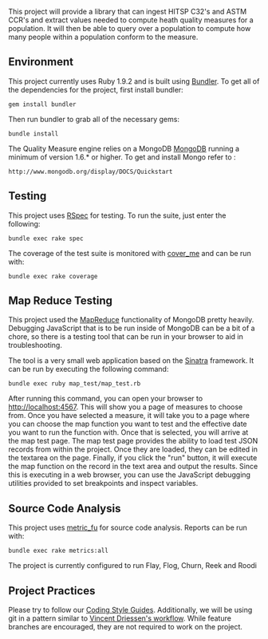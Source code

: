 This project will provide a library that can ingest HITSP C32's and ASTM CCR's and extract values needed to compute heath quality measures for a population. It will then be able to query over a population to compute how many people within a population conform to the measure.

Environment
-----------

This project currently uses Ruby 1.9.2 and is built using [Bundler](http://gembundler.com/). To get all of the dependencies for the project, first install bundler:

    gem install bundler

Then run bundler to grab all of the necessary gems:

    bundle install

The Quality Measure engine relies on a MongoDB [MongoDB](http://www.mongodb.org/) running a minimum of version 1.6.* or higher.  To get and install Mongo refer to :

	http://www.mongodb.org/display/DOCS/Quickstart

Testing
-------

This project uses [RSpec](http://github.com/rspec/rspec-core) for testing. To run the suite, just enter the following:

    bundle exec rake spec

The coverage of the test suite is monitored with [cover_me](https://github.com/markbates/cover_me) and can be run with:

    bundle exec rake coverage

Map Reduce Testing
------------------

This project used the [MapReduce](http://www.mongodb.org/display/DOCS/MapReduce) functionality of MongoDB pretty heavily.
Debugging JavaScript that is to be run inside of MongoDB can be a bit of a chore, so there is a testing tool that can be run
in your browser to aid in troubleshooting.

The tool is a very small web application based on the [Sinatra](http://www.sinatrarb.com/) framework. It can be run
by executing the following command:

    bundle exec ruby map_test/map_test.rb

After running this command, you can open your browser to [http://localhost:4567](http://localhost:4567). This will show you a page
of measures to choose from. Once you have selected a measure, it will take you to a page where you can choose the map function you
want to test and the effective date you want to run the function with. Once that is selected, you will arrive at the map test page.
The map test page provides the ability to load test JSON records from within the project. Once they are loaded, they can be edited
in the textarea on the page. Finally, if you click the "run" button, it will execute the map function on the record in the text area
and output the results. Since this is executing in a web browser, you can use the JavaScript debugging utilities provided to set
breakpoints and inspect variables.

Source Code Analysis
--------------------

This project uses [metric_fu](http://metric-fu.rubyforge.org/) for source code analysis. Reports can be run with:

    bundle exec rake metrics:all

The project is currently configured to run Flay, Flog, Churn, Reek and Roodi

Project Practices
------------------

Please try to follow our [Coding Style Guides](http://github.com/eedrummer/styleguide). Additionally, we will be using git in a pattern similar to [Vincent Driessen's workflow](http://nvie.com/posts/a-successful-git-branching-model/). While feature branches are encouraged, they are not required to work on the project.
